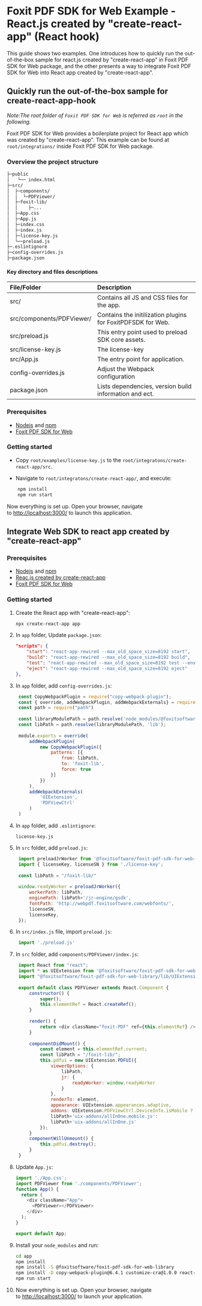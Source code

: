 # Foxit PDF SDK for Web Example - React.js created by "create-react-app" (React hook)

This guide shows two examples. One introduces how to quickly run the out-of-the-box sample for react.js created by "create-react-app" in Foxit PDF SDK for Web package, and the other presents a way to integrate Foxit PDF SDK for Web into React app created by "create-react-app".

## Quickly run the out-of-the-box sample for create-react-app-hook

_Note:The root folder of `Foxit PDF SDK for Web` is referred as `root` in the following._

Foxit PDF SDK for Web provides a boilerplate project for React app which was created by "create-react-app". This example can be found at `root/integrations/` inside Foxit PDF SDK for Web package.

### Overview the project structure

```bash
├─public
│   └── index.html
├─src/
│  ├─components/
│  │  └─PDFViewer/
│  ├─foxit-lib/
│  │    ├─...
│  ├─App.css
│  ├─App.js
│  ├─index.css
│  ├─index.js
│  ├─license-key.js
│  └──preload.js
├─.eslintignore
├─config-overrides.js
├─package.json
```

#### Key directory and files descriptions

|        File/Folder        |                                        Description                                        |
| :----------------------- | :--------------------------------------------------------------------------------------- |
|           src/            |                        Contains all JS and CSS files for the app.                         |
| src/components/PDFViewer/ |                Contains the initilization plugins for FoxitPDFSDK for Web.                |
|      src/preload.js       |                     This entry point used to preload SDK core assets.                     |
|      src/license-key.js   |                     The license-key                    |
|        src/App.js         |                             The entry point for application.                              |
|       config-overrides.js        |                 Adjust the Webpack configuration                   |
|       package.json        |                  Lists dependencies, version build information and ect.                   |

### Prerequisites

- [Nodejs](https://nodejs.org/en/) and [npm](https://www.npmjs.com)
- [Foxit PDF SDK for Web](https://developers.foxitsoftware.com/pdf-sdk/Web)

### Getting started

- Copy `root/examples/license-key.js` to the `root/integratons/create-react-app/src`.

- Navigate to `root/integratons/create-react-app/`, and execute:

```bash
    npm install 
    npm run start
```

Now everything is set up. Open your browser, navigate to <http://localhost:3000/> to launch this application.

## Integrate Web SDK to react app created by "create-react-app"

### Prerequisites

- [Nodejs](https://nodejs.org/en/) and [npm](https://www.npmjs.com)
- [Reac.js created by create-react-app](https://reactjs.org/docs/create-a-new-react-app.html)
- [Foxit PDF SDK for Web](https://developers.foxitsoftware.com/pdf-sdk/Web)

### Getting started

1. Create the React app with "create-react-app": 

   ```bash
   npx create-react-app app
   ```

2. In `app` folder, Update `package.json`:

    ```json
    "scripts": {
        "start": "react-app-rewired --max_old_space_size=8192 start",
        "build": "react-app-rewired --max_old_space_size=8192 build",
        "test": "react-app-rewired --max_old_space_size=8192 test --env=jsdom",
        "eject": "react-app-rewired --max_old_space_size=8192 eject"
    },
    ```

3. In `app` folder, add `config-overrides.js`:

   ```js
    const CopyWebpackPlugin = require("copy-webpack-plugin");
    const { override, addWebpackPlugin, addWebpackExternals} = require('customize-cra');
    const path = require("path")
    
    const libraryModulePath = path.resolve('node_modules/@foxitsoftware/foxit-pdf-sdk-for-web-library');
    const libPath = path.resolve(libraryModulePath, 'lib');
    
    module.exports = override(    
        addWebpackPlugin(
            new CopyWebpackPlugin({
                patterns: [{
                    from: libPath,
                    to: 'foxit-lib',
                    force: true
                }]
            })
        ),
        addWebpackExternals(
            'UIExtension', 
            'PDFViewCtrl'
        )
    )
   ```

4. In `app` folder, add `.eslintignore`:

    ```text
    license-key.js
    ```  

5. In `src` folder, add `preload.js`:

   ```js
    import preloadJrWorker from '@foxitsoftware/foxit-pdf-sdk-for-web-library/lib/preload-jr-worker';
    import { licenseKey, licenseSN } from './license-key';
    
    const libPath = "/foxit-lib/"
    
    window.readyWorker = preloadJrWorker({
        workerPath: libPath,
        enginePath: libPath+'/jr-engine/gsdk',
        fontPath: 'http://webpdf.foxitsoftware.com/webfonts/',
        licenseSN,
        licenseKey,
    });
   ```

6. In `src/index.js` file, import `preload.js`:

    ```js
     import './preload.js'
    ```

7. In `src` folder, add `components/PDFViewer/index.js`:

   ```js
    import React from "react";
    import * as UIExtension from '@foxitsoftware/foxit-pdf-sdk-for-web-library/lib/UIExtension.full.js';
    import "@foxitsoftware/foxit-pdf-sdk-for-web-library/lib/UIExtension.css";
    
    export default class PDFViewer extends React.Component {
        constructor() {
            super();
            this.elementRef = React.createRef();
        }
    
        render() {
            return <div className="foxit-PDF" ref={this.elementRef} />;
        }
    
        componentDidMount() {
            const element = this.elementRef.current;
            const libPath = "/foxit-lib/";
            this.pdfui = new UIExtension.PDFUI({
                viewerOptions: {
                    libPath,
                    jr: {
                        readyWorker: window.readyWorker
                    }
                },
                renderTo: element,
                appearance: UIExtension.appearances.adaptive,
                addons: UIExtension.PDFViewCtrl.DeviceInfo.isMobile ?
                libPath+'uix-addons/allInOne.mobile.js':
                libPath+'uix-addons/allInOne.js'
            });
        }
        componentWillUnmount() {
            this.pdfui.destroy();
        }
    }
   ```

8. Update `App.js`:

    ```js
    import './App.css';
    import PDFViewer from './components/PDFViewer';
    function App() {
      return (
        <div className="App">
          <PDFViewer></PDFViewer>
        </div>
      );
    }
    
    export default App;
    ```

9. Install your `node_modules` and run:

    ```bash
    cd app
    npm install
    npm install -S @foxitsoftware/foxit-pdf-sdk-for-web-library 
    npm install -D copy-webpack-plugin@6.4.1 customize-cra@1.0.0 react-app-rewired@2.1.8
    npm run start
    ```

10. Now everything is set up. Open your browser, navigate to <http://localhost:3000/> to launch your application.
